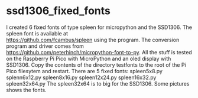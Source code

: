 # ssd1306_fixed_fonts
I created 6 fixed fonts of type spleen for micropython and the SSD1306.
The spleen font is available at  
https://github.com/fcambus/spleen using the program.
The conversion program and driver comes from
https://github.com/peterhinch/micropython-font-to-py.
All the stuff is tested on the Raspberry Pi Pico with
MicroPython and an oled display with SSD1306.
Copy the contents of the directory testfonts to the root
of the Pi Pico filesytem and restart.
There are 5 fixed fonts:
spleen5x8.py
splenn6x12.py
spleen8x16.py
spleen12x24.py
spleen16x32.py
spleen32x64.py
The spleen32x64 is to big for the SSD1306.
Some pictures shows the fonts.
